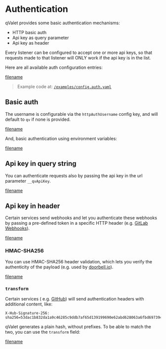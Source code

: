 # Authentication

qValet provides some basic authentication mechanisms:

* HTTP basic auth
* Api key as query parameter
* Api key as header

Every listener can be configured to accept one or more api keys, so that requests made to that listener will ONLY work
if the api key is in the list.

Here are all available auth configuration entries:

[filename](../pkg/auth.go ':include :type=code :fragment=auth-docs')

> Example code at: [`/examples/config.auth.yaml`](https://github.com/cmaster11/qvalet/tree/main/examples/config.auth.yaml)

## Basic auth

The username is configurable via the `httpAuthUsername` config key, and will default to `qv` if none is provided.

[filename](../examples/config.auth.yaml ':include :type=code :fragment=docs-basic-auth')

And, basic authentication using environment variables:

[filename](../examples/config.auth.yaml ':include :type=code :fragment=docs-basic-auth-env')

## Api key in query string

You can authenticate requests also by passing the api key in the url parameter `__qvApiKey`.

[filename](../examples/config.auth.yaml ':include :type=code :fragment=docs-query-auth')

## Api key in header

Certain services send webhooks and let you authenticate these webhooks by passing a pre-defined token in a specific HTTP
header (e.g. [GitLab Webhooks](https://docs.gitlab.com/ee/user/project/integrations/webhooks.html)).

[filename](../examples/config.auth.yaml ':include :type=code :fragment=docs-header-auth')

### HMAC-SHA256

You can use HMAC-SHA256 header validation, which lets you verify the authenticity of the payload (e.g. used
by [doorbell.io](https://doorbell.io/)).

[filename](../examples/config.auth.yaml ':include :type=code :fragment=docs-header-auth-hmac-sha256')

### `transform`

Certain services (
e.g. [GitHub](https://docs.github.com/en/developers/webhooks-and-events/webhooks/securing-your-webhooks)) will send
authentication headers with additional content, like:

```
X-Hub-Signature-256: sha256=53dac1b832da1a9c46285c9ddb7af65d139199690e62abd628063a6fbd697394
```

qValet generates a plain hash, without prefixes. To be able to match the two, you can use the `transform` field:

[filename](../examples/config.auth.yaml ':include :type=code :fragment=docs-header-auth-hmac-sha256-transform')
